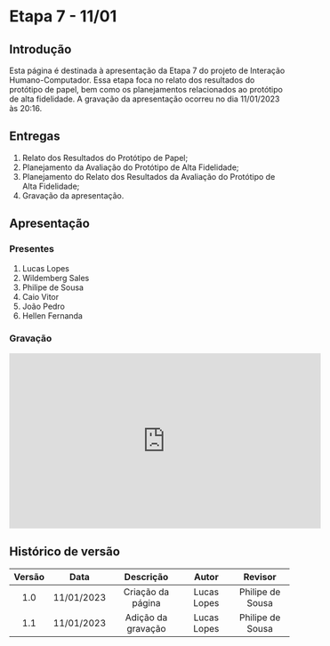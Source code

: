 # Etapa 7 - 11/01

## Introdução
Esta página é destinada à apresentação da Etapa 7 do projeto de Interação Humano-Computador. Essa etapa foca no relato dos resultados do protótipo de papel, bem como os planejamentos relacionados ao protótipo de alta fidelidade. A gravação da apresentação ocorreu no dia 11/01/2023 às 20:16.

## Entregas
<ol>
    <li>Relato dos Resultados do Protótipo de Papel;</li>
    <li>Planejamento da Avaliação do Protótipo de Alta Fidelidade;</li>
    <li>Planejamento do Relato dos Resultados da Avaliação do Protótipo de Alta Fidelidade;</li>
    <li>Gravação da apresentação.</li>
</ol>

## Apresentação

### Presentes
<ol>
    <li>Lucas Lopes</li>
    <li>Wildemberg Sales</li>
    <li>Philipe de Sousa</li>
    <li>Caio Vitor</li>
    <li>João Pedro</li>
    <li>Hellen Fernanda</li>
</ol>

### Gravação
<iframe width="560" height="315" src="https://www.youtube.com/embed/xxrY9dq8uVw?start=6" title="YouTube video player" frameborder="0" allow="accelerometer; autoplay; clipboard-write; encrypted-media; gyroscope; picture-in-picture; web-share" allowfullscreen></iframe>

## Histórico de versão
| Versão | Data | Descrição | Autor | Revisor |
| :----: | :--: | :-------: | :---: | :-----: |
| 1.0 | 11/01/2023 | Criação da página | Lucas Lopes | Philipe de Sousa |
| 1.1 | 11/01/2023 | Adição da gravação | Lucas Lopes | Philipe de Sousa |
